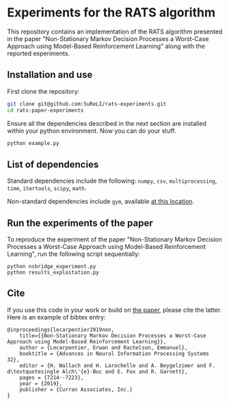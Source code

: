 # Experiments for the RATS algorithm

This repository contains an implementation of the RATS
algorithm presented in the paper "Non-Stationary Markov
Decision Processes a Worst-Case Approach using Model-Based
Reinforcement Learning" along with the reported experiments.


## Installation and use

First clone the repository:

```bash
git clone git@github.com:SuReLI/rats-experiments.git
cd rats-paper-experiments
```

Ensure all the dependencies described in the next section are
installed within your python environment. 
Now you can do your stuff.

```bash
python example.py
```

## List of dependencies

Standard dependencies include the following:
`numpy`,
`csv`,
`multiprocessing`,
`time`,
`itertools`,
`scipy`,
`math`.

Non-standard dependencies include `gym`,
available [at this location](https://github.com/openai/gym).

## Run the experiments of the paper

To reproduce the experiment of the paper "Non-Stationary
Markov Decision Processes a Worst-Case Approach using
Model-Based Reinforcement Learning", run the following
script sequentially:

	python nsbridge_experiment.py
	python results_exploitation.py

## Cite

If you use this code in your work or build on [the paper](https://papers.nips.cc/paper/8942-non-stationary-markov-decision-processes-a-worst-case-approach-using-model-based-reinforcement-learning), please cite the latter.
Here is an example of bibtex entry:
    
    @inproceedings{lecarpentier2019non,
        title={{Non-Stationary Markov Decision Processes a Worst-Case Approach using Model-Based Reinforcement Learning}},
        author = {Lecarpentier, Erwan and Rachelson, Emmanuel},
        booktitle = {Advances in Neural Information Processing Systems 32},
        editor = {H. Wallach and H. Larochelle and A. Beygelzimer and F. d\textquotesingle Alch\'{e}-Buc and E. Fox and R. Garnett},
        pages = {7214--7223},
        year = {2019},
        publisher = {Curran Associates, Inc.}
    }

